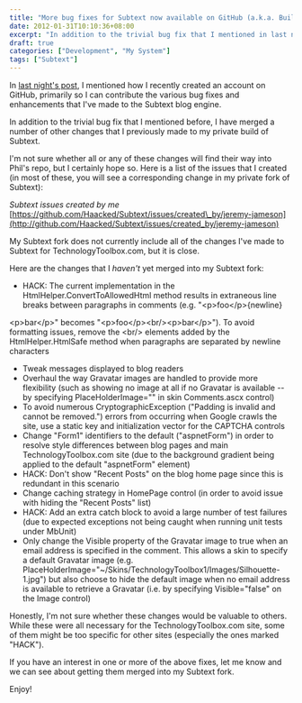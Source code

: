 ```yaml
---
title: "More bug fixes for Subtext now available on GitHub (a.k.a. Building TechnologyToolbox.com, part 19)"
date: 2012-01-31T10:10:36+08:00
excerpt: "In addition to the trivial bug fix that I mentioned in last night's post, I have merged a number of other changes into my Subtext fork on GitHub."
draft: true
categories: ["Development", "My System"]
tags: ["Subtext"]
---
```


In[last night's post](/blog/jjameson/2012/01/30/building-technologytoolbox-com-part-18), I mentioned how I recently created an account on GitHub, primarily so I can contribute the various bug fixes and enhancements that I've made to the Subtext blog engine.

In addition to the trivial bug fix that I mentioned before, I have merged a number of other changes that I previously made to my private build of Subtext.

I'm not sure whether all or any of these changes will find their way into Phil's repo, but I certainly hope so. Here is a list of the issues that I created (in most of these, you will see a corresponding change in my private fork of Subtext):

<cite>Subtext issues created by me</cite>
[https://github.com/Haacked/Subtext/issues/created\_by/jeremy-jameson](http://github.com/Haacked/Subtext/issues/created_by/jeremy-jameson)


My Subtext fork does not currently include all of the changes I've made to Subtext for TechnologyToolbox.com, but it is close.

Here are the changes that I *haven't* yet merged into my Subtext fork:

- HACK: The current implementation in the HtmlHelper.ConvertToAllowedHtml 	method results in extraneous line breaks between paragraphs in comments 	(e.g. "&lt;p&gt;foo&lt;/p&gt;{newline}  

&lt;p&gt;bar&lt;/p&gt;" becomes "&lt;p&gt;foo&lt;/p&gt;&lt;br/&gt;&lt;p&gt;bar&lt;/p&gt;"). 	To avoid formatting issues, remove the &lt;br/&gt; elements added by the 	HtmlHelper.HtmlSafe method when paragraphs are separated by newline characters
- Tweak messages displayed to blog readers
- Overhaul the way Gravatar images are handled to provide more flexibility 	(such as showing no image at all if no Gravatar is available -- by specifying 	PlaceHolderImage="" in skin Comments.ascx control)
- To avoid numerous CryptographicException ("Padding is invalid and cannot 	be removed.") errors from occurring when Google crawls the site, use a static 	key and initialization vector for the CAPTCHA controls
- Change "Form1" identifiers to the default ("aspnetForm") in order to 	resolve style differences between blog pages and main TechnologyToolbox.com 	site (due to the background gradient being applied to the default "aspnetForm" 	element)
- HACK: Don't show "Recent Posts" on the blog home page since this is 	redundant in this scenario
- Change caching strategy in HomePage control (in order to avoid issue 	with hiding the "Recent Posts" list)
- HACK: Add an extra catch block to avoid a large number of test failures 	(due to expected exceptions not being caught when running unit tests under 	MbUnit)
- Only change the Visible property of the Gravatar image to true when 	an email address is specified in the comment. This allows a skin to specify 	a default Gravatar image (e.g. PlaceHolderImage="~/Skins/TechnologyToolbox1/Images/Silhouette-1.jpg") 	but also choose to hide the default image when no email address is available 	to retrieve a Gravatar (i.e. by specifying Visible="false" on the Image 	control)


Honestly, I'm not sure whether these changes would be valuable to others. While these were all necessary for the TechnologyToolbox.com site, some of them might be too specific for other sites (especially the ones marked "HACK").

If you have an interest in one or more of the above fixes, let me know and we can see about getting them merged into my Subtext fork.

Enjoy!

